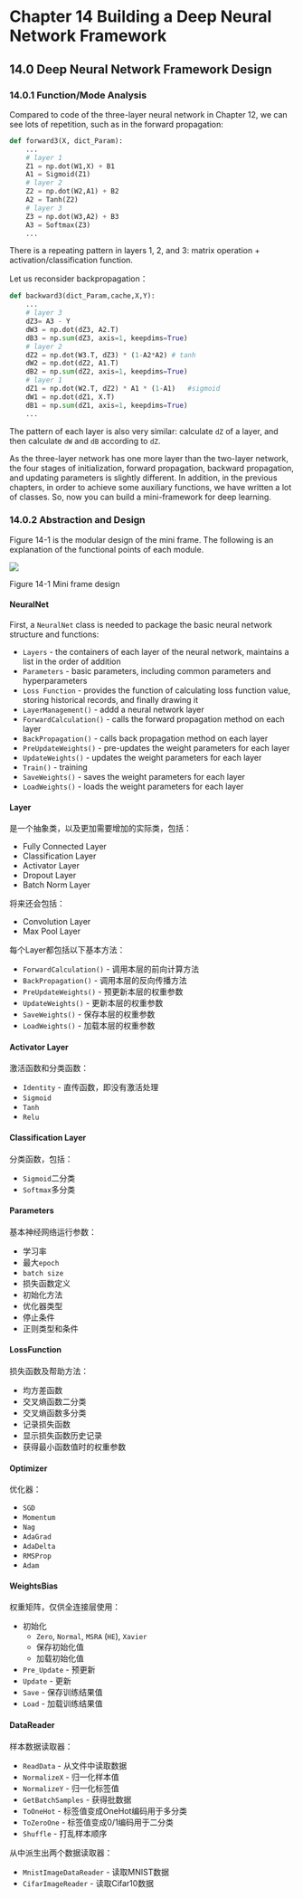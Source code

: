 <!--Copyright © Microsoft Corporation. All rights reserved.
  适用于[License](https://github.com/Microsoft/ai-edu/blob/master/LICENSE.md)版权许可-->

# Chapter 14 Building a Deep Neural Network Framework

## 14.0 Deep Neural Network Framework Design

### 14.0.1 Function/Mode Analysis

Compared to code of the three-layer neural network in Chapter 12, we can see lots of repetition, such as in the forward propagation:

```Python
def forward3(X, dict_Param):
    ...
    # layer 1
    Z1 = np.dot(W1,X) + B1
    A1 = Sigmoid(Z1)
    # layer 2
    Z2 = np.dot(W2,A1) + B2
    A2 = Tanh(Z2)
    # layer 3
    Z3 = np.dot(W3,A2) + B3
    A3 = Softmax(Z3)
    ...    
```

There is a repeating pattern in layers 1, 2, and 3: matrix operation + activation/classification function.

Let us reconsider backpropagation：

```Python
def backward3(dict_Param,cache,X,Y):
    ...
    # layer 3
    dZ3= A3 - Y
    dW3 = np.dot(dZ3, A2.T)
    dB3 = np.sum(dZ3, axis=1, keepdims=True)
    # layer 2
    dZ2 = np.dot(W3.T, dZ3) * (1-A2*A2) # tanh
    dW2 = np.dot(dZ2, A1.T)
    dB2 = np.sum(dZ2, axis=1, keepdims=True)
    # layer 1
    dZ1 = np.dot(W2.T, dZ2) * A1 * (1-A1)   #sigmoid
    dW1 = np.dot(dZ1, X.T)
    dB1 = np.sum(dZ1, axis=1, keepdims=True)
    ...
```
The pattern of each layer is also very similar: calculate `dZ` of a layer, and then calculate `dW` and `dB` according to `dZ`.

As the three-layer network has one more layer than the two-layer network, the four stages of initialization, forward propagation, backward propagation, and updating parameters is slightly different. In addition, in the previous chapters, in order to achieve some auxiliary functions, we have written a lot of classes. So, now you can build a mini-framework for deep learning.

### 14.0.2 Abstraction and Design

Figure 14-1 is the modular design of the mini frame. The following is an explanation of the functional points of each module.

<img src="https://aiedugithub4a2.blob.core.windows.net/a2-images/Images/14/class.png" />

Figure 14-1 Mini frame design

#### NeuralNet

First, a `NeuralNet` class is needed to package the basic neural network structure and functions:

- `Layers` - the containers of each layer of the neural network, maintains a list in the order of addition
- `Parameters` - basic parameters, including common parameters and hyperparameters
- `Loss Function` - provides the function of calculating loss function value, storing historical records, and finally drawing it
- `LayerManagement()` - addd a neural network layer
- `ForwardCalculation()` - calls the forward propagation method on each layer
- `BackPropagation()` - calls back propagation method on each layer
- `PreUpdateWeights()` - pre-updates the weight parameters for each layer
- `UpdateWeights()` - updates the weight parameters for each layer
- `Train()` - training
- `SaveWeights()` - saves the weight parameters for each layer
- `LoadWeights()` - loads the weight parameters for each layer

#### Layer

是一个抽象类，以及更加需要增加的实际类，包括：

- Fully Connected Layer
- Classification Layer
- Activator Layer
- Dropout Layer
- Batch Norm Layer

将来还会包括：

- Convolution Layer
- Max Pool Layer

每个Layer都包括以下基本方法：
 - `ForwardCalculation()` - 调用本层的前向计算方法
 - `BackPropagation()` - 调用本层的反向传播方法
 - `PreUpdateWeights()` - 预更新本层的权重参数
 - `UpdateWeights()` - 更新本层的权重参数
 - `SaveWeights()` - 保存本层的权重参数
 - `LoadWeights()` - 加载本层的权重参数

#### Activator Layer

激活函数和分类函数：

- `Identity` - 直传函数，即没有激活处理
- `Sigmoid`
- `Tanh`
- `Relu`

#### Classification Layer

分类函数，包括：

- `Sigmoid`二分类
- `Softmax`多分类


 #### Parameters

 基本神经网络运行参数：

 - 学习率
 - 最大`epoch`
 - `batch size`
 - 损失函数定义
 - 初始化方法
 - 优化器类型
 - 停止条件
 - 正则类型和条件

#### LossFunction

损失函数及帮助方法：

- 均方差函数
- 交叉熵函数二分类
- 交叉熵函数多分类
- 记录损失函数
- 显示损失函数历史记录
- 获得最小函数值时的权重参数

#### Optimizer

优化器：

- `SGD`
- `Momentum`
- `Nag`
- `AdaGrad`
- `AdaDelta`
- `RMSProp`
- `Adam`

#### WeightsBias

权重矩阵，仅供全连接层使用：

- 初始化 
  - `Zero`, `Normal`, `MSRA` (`HE`), `Xavier`
  - 保存初始化值
  - 加载初始化值
- `Pre_Update` - 预更新
- `Update` - 更新
- `Save` - 保存训练结果值
- `Load` - 加载训练结果值

#### DataReader

样本数据读取器：

- `ReadData` - 从文件中读取数据
- `NormalizeX` - 归一化样本值
- `NormalizeY` - 归一化标签值
- `GetBatchSamples` - 获得批数据
- `ToOneHot` - 标签值变成OneHot编码用于多分类
- `ToZeroOne` - 标签值变成0/1编码用于二分类
- `Shuffle` - 打乱样本顺序

从中派生出两个数据读取器：

- `MnistImageDataReader` - 读取MNIST数据
- `CifarImageReader` - 读取Cifar10数据
